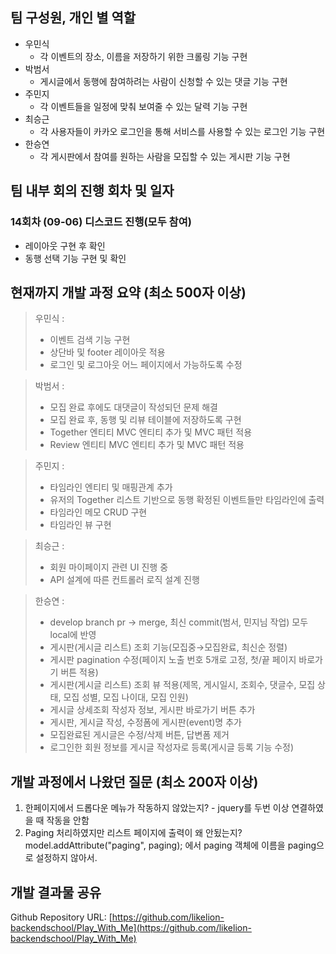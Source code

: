 ## 팀 구성원, 개인 별 역할

- 우민식
    - 각 이벤트의 장소, 이름을 저장하기 위한 크롤링 기능 구현
- 박범서
    - 게시글에서 동행에 참여하려는 사람이 신청할 수 있는 댓글 기능 구현
- 주민지
    - 각 이벤트들을 일정에 맞춰 보여줄 수 있는 달력 기능 구현
- 최승근
    - 각 사용자들이 카카오 로그인을 통해 서비스를 사용할 수 있는 로그인 기능 구현
- 한승연
    - 각 게시판에서 참여를 원하는 사람을 모집할 수 있는 게시판 기능 구현

## 팀 내부 회의 진행 회차 및 일자

 ### 14회차 (09-06) 디스코드 진행(모두 참여)</h3>

- 레이아웃 구현 후 확인
- 동행 선택 기능 구현 및 확인


   

## 현재까지 개발 과정 요약 (최소 500자 이상)
>우민식 : 
>- 이벤트 검색 기능 구현
>- 상단바 및 footer 레이아웃 적용
>- 로그인 및 로그아웃 어느 페이지에서 가능하도록 수정

>박범서 : 
>- 모집 완료 후에도 대댓글이 작성되던 문제 해결
>- 모집 완료 후, 동행 및 리뷰 테이블에 저장하도록 구현
>- Together 엔티티 MVC 엔티티 추가 및 MVC 패턴 적용 
>- Review 엔티티 MVC 엔티티 추가 및 MVC 패턴 적용 

>주민지 : 
>- 타임라인 엔티티 및 매핑관계 추가
>- 유저의 Together 리스트 기반으로 동행 확정된 이벤트들만 타임라인에 출력
>- 타임라인 메모 CRUD 구현
>- 타임라인 뷰 구현

>최승근 : 
> - 회원 마이페이지 관련 UI 진행 중
> - API 설계에 따른 컨트롤러 로직 설계 진행

>한승연 : 
>- develop branch pr → merge, 최신 commit(범서, 민지님 작업) 모두 local에 반영
>- 게시판(게시글 리스트) 조회 기능(모집중→모집완료, 최신순 정렬)
>- 게시판 pagination 수정(페이지 노출 번호 5개로 고정, 첫/끝 페이지 바로가기 버튼 적용)
>- 게시판(게시글 리스트) 조회 뷰 적용(제목, 게시일시, 조회수, 댓글수, 모집 상태, 모집 성별, 모집 나이대, 모집 인원)
>- 게시글 상세조회 작성자 정보, 게시판 바로가기 버튼 추가
>- 게시판, 게시글 작성, 수정폼에 게시판(event)명 추가
>- 모집완료된 게시글은 수정/삭제 버튼, 답변폼 제거
>- 로그인한 회원 정보를 게시글 작성자로 등록(게시글 등록 기능 수정)


## 개발 과정에서 나왔던 질문 (최소 200자 이상)

1. 한페이지에서 드롭다운 메뉴가 작동하지 않았는지? - jquery를 두번 이상 연결하였을 때 작동을 안함
2. Paging 처리하였지만 리스트 페이지에 출력이 왜 안됬는지? model.addAttribute("paging", paging); 에서 paging 객체에 이름을 paging으로 설정하지 않아서.


## 개발 결과물 공유

Github Repository URL: [https://github.com/likelion-backendschool/Play_With_Me](https://github.com/likelion-backendschool/Play_With_Me)
